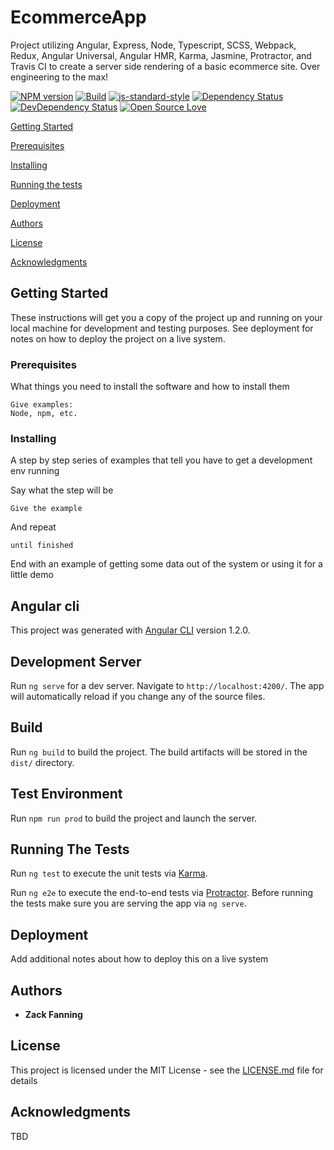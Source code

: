 # EcommerceApp


Project utilizing Angular, Express, Node, Typescript, SCSS, Webpack, Redux, Angular Universal, Angular HMR, Karma, Jasmine, Protractor, and Travis CI to create a server side rendering of a basic ecommerce site. Over engineering to the max!


[![NPM version](https://img.shields.io/npm/v/ecommerce-app.svg?style=flat-square)](https://www.npmjs.com/package/ecommerce-app)
[![Build](https://travis-ci.org/zackluckyf/ecommerce-app.svg?branch=master)](https://travis-ci.org/zackluckyf/ecommerce-app)
[![js-standard-style](https://img.shields.io/badge/code%20style-standard-brightgreen.svg)](http://standardjs.com/)
[![Dependency Status](https://david-dm.org/boennemann/badges.svg)](https://david-dm.org/boennemann/badges)
[![DevDependency Status](https://david-dm.org/boennemann/badges/dev-status.svg)](https://david-dm.org/boennemann/badges#info=devDependencies)
[![Open Source Love](https://badges.frapsoft.com/os/mit/mit.svg?v=102)](https://github.com/ellerbrock/open-source-badge/)


[Getting Started](#getting-started)

[Prerequisites](#prerequisites)

[Installing](#installing)

[Running the tests](#running-the-tests)

[Deployment](#deployment)

[Authors](#authors)

[License](#license)

[Acknowledgments](#acknowledgments)

## Getting Started

These instructions will get you a copy of the project up and running on your local machine for development and testing purposes. See deployment for notes on how to deploy the project on a live system.

### Prerequisites

What things you need to install the software and how to install them

```
Give examples:
Node, npm, etc.
```

### Installing

A step by step series of examples that tell you have to get a development env running

Say what the step will be

```
Give the example
```

And repeat

```
until finished
```

End with an example of getting some data out of the system or using it for a little demo

## Angular cli

This project was generated with [Angular CLI](https://github.com/angular/angular-cli) version 1.2.0.

## Development Server

Run `ng serve` for a dev server. Navigate to `http://localhost:4200/`. The app will automatically reload if you change any of the source files.

## Build

Run `ng build` to build the project. The build artifacts will be stored in the `dist/` directory.

## Test Environment

Run `npm run prod` to build the project and launch the server. 

## Running The Tests

Run `ng test` to execute the unit tests via [Karma](https://karma-runner.github.io).

Run `ng e2e` to execute the end-to-end tests via [Protractor](http://www.protractortest.org/).
Before running the tests make sure you are serving the app via `ng serve`.

## Deployment

Add additional notes about how to deploy this on a live system

## Authors

* **Zack Fanning** 

## License

This project is licensed under the MIT License - see the [LICENSE.md](LICENSE.md) file for details

## Acknowledgments

TBD
